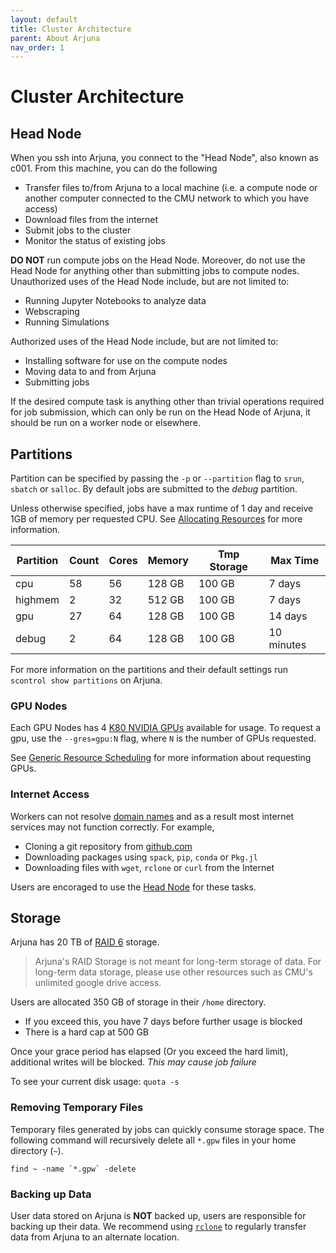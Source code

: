 ```yaml
---
layout: default
title: Cluster Architecture
parent: About Arjuna
nav_order: 1
---
```


# Cluster Architecture

## Head Node

When you ssh into Arjuna, you connect to the "Head Node", also known as c001. From this machine, you
can do the following

- Transfer files to/from Arjuna to a local machine (i.e. a compute node or another computer connected to the CMU network to which you have access)
- Download files from the internet
- Submit jobs to the cluster
- Monitor the status of existing jobs

**DO NOT** run compute jobs on the Head Node. Moreover, do not use the Head Node for anything other than submitting jobs to compute nodes. Unauthorized uses of the Head Node include, but are not limited to:

- Running Jupyter Notebooks to analyze data
- Webscraping
- Running Simulations

Authorized uses of the Head Node include, but are not limited to:

- Installing software for use on the compute nodes
- Moving data to and from Arjuna
- Submitting jobs

If the desired compute task is anything other than trivial operations required for job submission, which can only be run on the Head Node of Arjuna, it should be run on a worker node or elsewhere.

## Partitions

Partition can be specified by passing the `-p` or
`--partition` flag to `srun`, `sbatch` or `salloc`. By default jobs are submitted
to the *debug* partition.

Unless otherwise specified, jobs have a max runtime of 1 day and receive 1GB of
memory per requested CPU. See [Allocating Resources] for more information.

[Allocating Resources]: ../getting_started/slurm_intro.html#allocating-resources

| Partition | Count | Cores | Memory | Tmp Storage | Max Time |
|-----------|-------|-------|--------|-------------|----------|
| cpu       | 58    | 56    | 128 GB | 100 GB      | 7 days   |
| highmem   | 2     | 32    | 512 GB | 100 GB      | 7 days   |
| gpu       | 27    | 64    | 128 GB | 100 GB      | 14 days  |
| debug     | 2     | 64    | 128 GB | 100 GB      | 10 minutes |

For more information on the partitions and their default settings run
`scontrol show partitions` on Arjuna.

### GPU Nodes

Each GPU Nodes has 4 [K80 NVIDIA GPUs] available for usage. To request a gpu, use
the `--gres=gpu:N` flag, where `N` is the number of GPUs requested.

[K80 NVIDIA GPUs]: https://www.nvidia.com/en-gb/data-center/tesla-k80/

See [Generic Resource Scheduling](https://slurm.schedmd.com/gres.html) for more
information about requesting GPUs.

### Internet Access
Workers can not resolve [domain names](https://en.wikipedia.org/wiki/Domain_name) and as a result most internet services may not function correctly. For example,

- Cloning a git repository from [github.com]()
- Downloading packages using `spack`, `pip`, `conda` or `Pkg.jl`
- Downloading files with `wget`, `rclone` or `curl` from the Internet

Users are encoraged to use the [Head Node](#head-node) for these tasks. 

## Storage

Arjuna has 20 TB of [RAID 6] storage.

> Arjuna's RAID Storage is not meant for long-term storage of data. For long-term data storage, please use other resources such as CMU's unlimited google drive access.

[RAID 6]: https://en.wikipedia.org/wiki/Standard_RAID_levels#RAID_6

Users are allocated 350 GB of storage in their `/home` directory.

- If you exceed this, you have 7 days before further usage is blocked
- There is a hard cap at 500 GB

Once your grace period has elapsed (Or you exceed the hard limit), additional
writes will be blocked. *This may cause job failure*

To see your current disk usage: `quota -s`

### Removing Temporary Files

Temporary files generated by jobs can quickly consume storage space.
The following command will recursively delete all `*.gpw` files in your home directory (`~`).

```shell
find ~ -name `*.gpw` -delete
```

### Backing up Data

User data stored on Arjuna is **NOT** backed up, users are responsible for backing up
their data. We recommend using [`rclone`](https://rclone.org) to regularly
transfer data from Arjuna to an alternate location.
